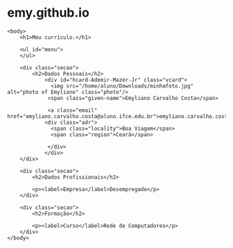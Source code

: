 # emy.github.io
<!DOCTYPE html>
<meta http-equiv="Content-Type" content="text/html;charset=utf-8" >
<html>
	<head>
		<title>Curriculo</title>
		<link rel="stylesheet" type="text/css" href="style.css">
	</head>
	
	<body>
		<h1>Meu currículo.</h1>
		
		<ul id="menu">
		</ul>
		
		<div class="secao">
			<h2>Dados Pessoais</h2>			
				<div id="hcard-Ademir-Mazer-Jr" class="vcard">
				  <img src="/home/aluno/Downloads/minhafoto.jpg" alt="photo of Emyliano" class="photo"/>
				 <span class="given-name">Emyliano Carvalho Costa</span>

				 <a class="email" href="emyliano.carvalho.costa@aluno.ifce.edu.br">emyliano.carvalho.costa@aluno.ifce.edu.br</a>
				<div class="adr">
				  <span class="locality">Boa Viagem</span>
				  <span class="region">Ceará</span>

				 </div>
				</div>
		</div>

		<div class="secao">
			<h2>Dados Profissionais</h2>
			
			<p><label>Empresa</label>Desempregado</p>
		</div>

		<div class="secao">
			<h2>Formação</h2>
			
			<p><label>Curso</label>Rede de Computadores</p>
		</div>	
	</body>
</html>
